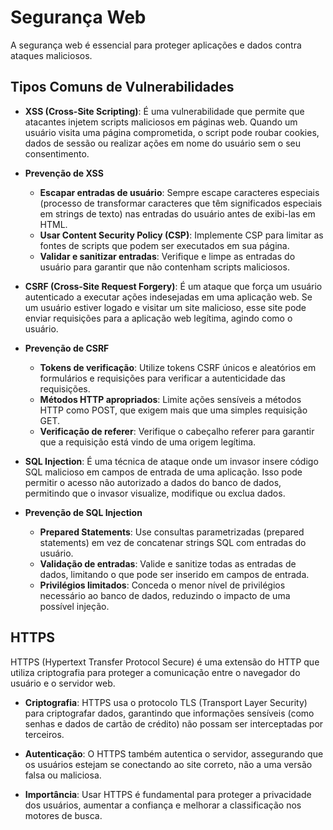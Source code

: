 # Segurança Web

A segurança web é essencial para proteger aplicações e dados contra ataques maliciosos.

## Tipos Comuns de Vulnerabilidades

- **XSS (Cross-Site Scripting)**: É uma vulnerabilidade que permite que atacantes injetem scripts maliciosos em páginas web. Quando um usuário visita uma página comprometida, o script pode roubar cookies, dados de sessão ou realizar ações em nome do usuário sem o seu consentimento.

- **Prevenção de XSS**

    - **Escapar entradas de usuário**: Sempre escape caracteres especiais (processo de transformar caracteres que têm significados especiais em strings de texto) nas entradas do usuário antes de exibi-las em HTML.
    - **Usar Content Security Policy (CSP)**: Implemente CSP para limitar as fontes de scripts que podem ser executados em sua página.
    - **Validar e sanitizar entradas**: Verifique e limpe as entradas do usuário para garantir que não contenham scripts maliciosos.

- **CSRF (Cross-Site Request Forgery)**: É um ataque que força um usuário autenticado a executar ações indesejadas em uma aplicação web. Se um usuário estiver logado e visitar um site malicioso, esse site pode enviar requisições para a aplicação web legítima, agindo como o usuário.

- **Prevenção de CSRF**

    - **Tokens de verificação**: Utilize tokens CSRF únicos e aleatórios em formulários e requisições para verificar a autenticidade das requisições.
    - **Métodos HTTP apropriados**: Limite ações sensíveis a métodos HTTP como POST, que exigem mais que uma simples requisição GET.
    - **Verificação de referer**: Verifique o cabeçalho referer para garantir que a requisição está vindo de uma origem legítima.

- **SQL Injection**: É uma técnica de ataque onde um invasor insere código SQL malicioso em campos de entrada de uma aplicação. Isso pode permitir o acesso não autorizado a dados do banco de dados, permitindo que o invasor visualize, modifique ou exclua dados.

- **Prevenção de SQL Injection**

    - **Prepared Statements**: Use consultas parametrizadas (prepared statements) em vez de concatenar strings SQL com entradas do usuário.
    - **Validação de entradas**: Valide e sanitize todas as entradas de dados, limitando o que pode ser inserido em campos de entrada.
    - **Privilégios limitados**: Conceda o menor nível de privilégios necessário ao banco de dados, reduzindo o impacto de uma possível injeção.

## HTTPS

HTTPS (Hypertext Transfer Protocol Secure) é uma extensão do HTTP que utiliza criptografia para proteger a comunicação entre o navegador do usuário e o servidor web.

- **Criptografia**: HTTPS usa o protocolo TLS (Transport Layer Security) para criptografar dados, garantindo que informações sensíveis (como senhas e dados de cartão de crédito) não possam ser interceptadas por terceiros.

- **Autenticação**: O HTTPS também autentica o servidor, assegurando que os usuários estejam se conectando ao site correto, não a uma versão falsa ou maliciosa.

- **Importância**: Usar HTTPS é fundamental para proteger a privacidade dos usuários, aumentar a confiança e melhorar a classificação nos motores de busca.